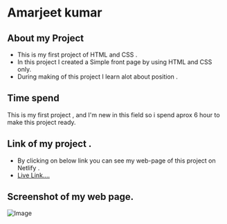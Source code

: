 # **Amarjeet kumar**
## About my Project
- This is my first project of HTML and CSS .
- In this project I  created a Simple front page by using HTML and CSS only.
- During making of this project I learn alot about position .
## Time spend 
This is my first project , and I'm new in this field so i spend aprox 6 hour to make this project ready.

## Link of my project .
- By clicking on below link you can see my web-page of this project on Netlify .
- [Live Link....](https://app.netlify.com/sites/funny-choux-139d35/overview)

## Screenshot of my web page.
 ![Image](./assets/my-page.jpg)
